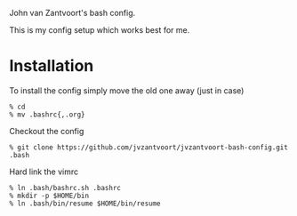 John van Zantvoort's bash config.

This is my config setup which works best for me.

# Installation

To install the config simply move the old one away (just in case)

    % cd
    % mv .bashrc{,.org}

Checkout the config

    % git clone https://github.com/jvzantvoort/jvzantvoort-bash-config.git .bash

Hard link the vimrc

    % ln .bash/bashrc.sh .bashrc
    % mkdir -p $HOME/bin
    % ln .bash/bin/resume $HOME/bin/resume
